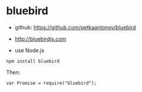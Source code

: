 # bluebird

* github: https://github.com/petkaantonov/bluebird
* http://bluebirdjs.com


* use Node.js
```
npm install bluebird
```
Then:
```
var Promise = require("bluebird");
```
